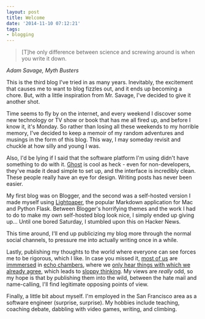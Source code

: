 ```yaml
---
layout: post
title: Welcome
date: '2014-11-10 07:12:21'
tags:
- blogging
---
```


> [T]he only difference between science and screwing around is when you write it down.

<cite>Adam Savage, Myth Busters</cite>

This is the third blog I've tried in as many years. Inevitably, the excitement that causes me to want to blog fizzles out, and it ends up becoming a chore. But, with a little inspiration from Mr. Savage, I've decided to give it another shot.

Time seems to fly by on the internet, and every weekend I discover some new technology or TV show or book that has me all fired up, and before I know it, it's Monday. So rather than losing all these weekends to my horrible memory, I've decided to keep a memoir of my random adventures and musings in the form of this blog. This way, I may someday revisit and chuckle at how silly and young I was.

Also, I'd be lying if I said that the software platform I'm using didn't have something to do with it. [Ghost](https://ghost.org/) is cool as heck - even for non-developers, they've made it dead simple to set up, and the interface is incredibly clean. These people really have an eye for design. Writing posts has never been easier.

My first blog was on Blogger, and the second was a self-hosted version I made myself using [Lightpaper](http://www.ashokgelal.com/lightpaper-for-mac/), the popular Markdown application for Mac and Python Flask. Between Blogger's horrifying themes and the work I had to do to make my own self-hosted blog look nice, I simply ended up giving up... Until one bored Saturday, I stumbled upon this on Hacker News.

This time around, I'll end up publicizing my blog more through the normal social channels, to pressure me into actually writing once in a while.

Lastly, publishing my thoughts to the world where everyone can see forces me to be rigorous, which I like. In case you missed it, [most of us](http://bigthink.com/ideafeed/how-social-media-have-created-echo-chambers-for-ideas) are [immmersed](http://blog.chron.com/intheloop/2014/08/the-new-echo-chamber-social-media/) in [echo chambers](http://www.wired.co.uk/news/archive/2013-05/1/online-stubbornness), where we [only hear things with which we already agree](http://www.slate.com/articles/technology/technology/2012/01/online_echo_chambers_a_study_of_250_million_facebook_users_reveals_the_web_isn_t_as_polarized_as_we_thought_.html), which leads to [sloppy thinking](http://www.nytimes.com/roomfordebate/2011/04/21/barack-obama-and-the-psychology-of-the-birther-myth/the-echo-chamber-effect). My views are *really* odd, so my hope is that by publishing them into the wild, between the hate mail and name-calling, I'll find legitimate opposing points of view.

Finally, a little bit about myself. I'm employed in the San Francisco area as a software engineer (surprise, surprise). My hobbies include teaching, coaching debate, dabbling with video games, writing, and climbing.